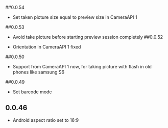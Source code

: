 ##0.0.54

* Set taken picture size equal to preview size in CameraAPI 1

##0.0.53

* Avoid take picture before starting preview session completely
##0.0.52

* Orientation in CameraAPI 1 fixed

##0.0.50

* Support from CameraAPI 1 now, for taking picture with flash in old phones like samsung S6

##0.0.49

* Set barcode mode

## 0.0.46

* Android aspect ratio set to 16:9
